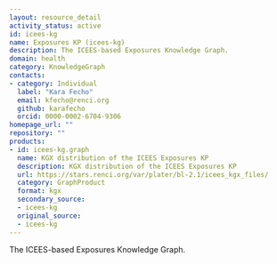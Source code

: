 ```yaml
---
layout: resource_detail
activity_status: active
id: icees-kg
name: Exposures KP (icees-kg)
description: The ICEES-based Exposures Knowledge Graph.
domain: health
category: KnowledgeGraph
contacts:
- category: Individual
  label: "Kara Fecho"
  email: kfecho@renci.org
  github: karafecho
  orcid: 0000-0002-6704-9306
homepage_url: ""
repository: ""
products:
- id: icees-kg.graph
  name: KGX distribution of the ICEES Exposures KP
  description: KGX distribution of the ICEES Exposures KP
  url: https://stars.renci.org/var/plater/bl-2.1/icees_kgx_files/
  category: GraphProduct
  format: kgx
  secondary_source:
  - icees-kg
  original_source:
  - icees-kg
---
```


The ICEES-based Exposures Knowledge Graph.
